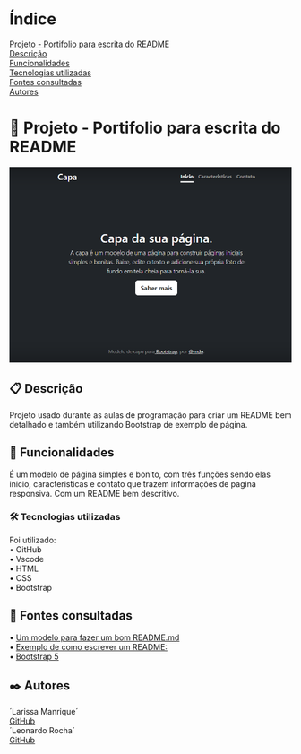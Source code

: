 # Índice 

[Projeto - Portifolio para escrita do README](#projeto---portifolio-para-escrita-do-readme)  
[Descrição](#descri%C3%A7%C3%A3o)  
[Funcionalidades](#funcionalidades)  
[Tecnologias utilizadas](#tecnologias-utilizadas)  
[Fontes consultadas](#fontes-consultadas)  
[Autores](#autores)  

#  🚀 Projeto - Portifolio para escrita do README
![image](img/capa.png)

## 📋 Descrição
Projeto usado durante as aulas de programação para criar um README bem detalhado e também utilizando Bootstrap de exemplo de página.

##  🔧 Funcionalidades
É um modelo de página simples e bonito, com três funções sendo elas inicio, caracteristicas e contato que trazem informações de pagina responsiva. Com um README bem descritivo. 


### 🛠️ Tecnologias utilizadas
Foi utilizado:  
• GitHub  
• Vscode  
• HTML  
• CSS  
• Bootstrap  

## 📄 Fontes consultadas 
• [Um modelo para fazer um bom README.md](https://gist.github.com/lohhans/f8da0b147550df3f96914d3797e9fb89)  
• [Exemplo de como escrever um README:](https://www.alura.com.br/artigos/escrever-bom-readme)  
• [Bootstrap 5](https://getbootstrap.com/)

## ✒️ Autores
´Larissa Manrique´  
[GitHub](https://github.com/larissassk)  
´Leonardo Rocha´    
[GitHub](https://github.com/LeonardoRochaMarista) 

